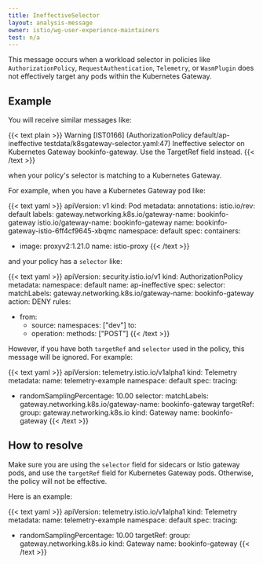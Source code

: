 ```yaml
---
title: IneffectiveSelector
layout: analysis-message
owner: istio/wg-user-experience-maintainers
test: n/a
---
```


This message occurs when a workload selector in policies
like `AuthorizationPolicy`, `RequestAuthentication`, `Telemetry`, or
`WasmPlugin` does not effectively target any pods within the Kubernetes Gateway.

## Example

You will receive similar messages like:

{{< text plain >}}
Warning [IST0166] (AuthorizationPolicy default/ap-ineffective testdata/k8sgateway-selector.yaml:47) Ineffective selector on
Kubernetes Gateway bookinfo-gateway. Use the TargetRef field instead.
{{< /text >}}

when your policy's selector is matching to a Kubernetes Gateway.

For example, when you have a Kubernetes Gateway pod like:

{{< text yaml >}}
apiVersion: v1
kind: Pod
metadata:
  annotations:
    istio.io/rev: default
  labels:
    gateway.networking.k8s.io/gateway-name: bookinfo-gateway
    istio.io/gateway-name: bookinfo-gateway
  name: bookinfo-gateway-istio-6ff4cf9645-xbqmc
  namespace: default
spec:
  containers:
  - image: proxyv2:1.21.0
    name: istio-proxy
{{< /text >}}

and your policy has a `selector` like:

{{< text yaml >}}
apiVersion: security.istio.io/v1
kind: AuthorizationPolicy
metadata:
  namespace: default
  name: ap-ineffective
spec:
  selector:
    matchLabels:
      gateway.networking.k8s.io/gateway-name: bookinfo-gateway
  action: DENY
  rules:
  - from:
    - source:
      namespaces: ["dev"]
    to:
    - operation:
      methods: ["POST"]
{{< /text >}}

However, if you have both `targetRef` and `selector` used in the policy, this message will be ignored.
For example:

{{< text yaml >}}
apiVersion: telemetry.istio.io/v1alpha1
kind: Telemetry
metadata:
  name: telemetry-example
  namespace: default
spec:
  tracing:
  - randomSamplingPercentage: 10.00
  selector:
    matchLabels:
      gateway.networking.k8s.io/gateway-name: bookinfo-gateway
  targetRef:
    group: gateway.networking.k8s.io
    kind: Gateway
    name: bookinfo-gateway
{{< /text >}}

## How to resolve

Make sure you are using the `selector` field for sidecars or Istio gateway pods, and use the `targetRef` field for
Kubernetes Gateway pods. Otherwise, the policy will not be effective.

Here is an example:

{{< text yaml >}}
apiVersion: telemetry.istio.io/v1alpha1
kind: Telemetry
metadata:
  name: telemetry-example
  namespace: default
spec:
  tracing:
  - randomSamplingPercentage: 10.00
  targetRef:
    group: gateway.networking.k8s.io
    kind: Gateway
    name: bookinfo-gateway
{{< /text >}}
